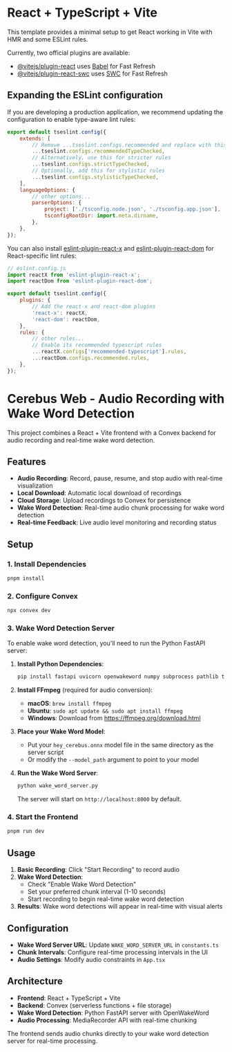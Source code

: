 # React + TypeScript + Vite

This template provides a minimal setup to get React working in Vite with HMR and some ESLint rules.

Currently, two official plugins are available:

- [@vitejs/plugin-react](https://github.com/vitejs/vite-plugin-react/blob/main/packages/plugin-react) uses [Babel](https://babeljs.io/) for Fast Refresh
- [@vitejs/plugin-react-swc](https://github.com/vitejs/vite-plugin-react/blob/main/packages/plugin-react-swc) uses [SWC](https://swc.rs/) for Fast Refresh

## Expanding the ESLint configuration

If you are developing a production application, we recommend updating the configuration to enable type-aware lint rules:

```js
export default tseslint.config({
	extends: [
		// Remove ...tseslint.configs.recommended and replace with this
		...tseslint.configs.recommendedTypeChecked,
		// Alternatively, use this for stricter rules
		...tseslint.configs.strictTypeChecked,
		// Optionally, add this for stylistic rules
		...tseslint.configs.stylisticTypeChecked,
	],
	languageOptions: {
		// other options...
		parserOptions: {
			project: ['./tsconfig.node.json', './tsconfig.app.json'],
			tsconfigRootDir: import.meta.dirname,
		},
	},
});
```

You can also install [eslint-plugin-react-x](https://github.com/Rel1cx/eslint-react/tree/main/packages/plugins/eslint-plugin-react-x) and [eslint-plugin-react-dom](https://github.com/Rel1cx/eslint-react/tree/main/packages/plugins/eslint-plugin-react-dom) for React-specific lint rules:

```js
// eslint.config.js
import reactX from 'eslint-plugin-react-x';
import reactDom from 'eslint-plugin-react-dom';

export default tseslint.config({
	plugins: {
		// Add the react-x and react-dom plugins
		'react-x': reactX,
		'react-dom': reactDom,
	},
	rules: {
		// other rules...
		// Enable its recommended typescript rules
		...reactX.configs['recommended-typescript'].rules,
		...reactDom.configs.recommended.rules,
	},
});
```

# Cerebus Web - Audio Recording with Wake Word Detection

This project combines a React + Vite frontend with a Convex backend for audio recording and real-time wake word detection.

## Features

- **Audio Recording**: Record, pause, resume, and stop audio with real-time visualization
- **Local Download**: Automatic local download of recordings
- **Cloud Storage**: Upload recordings to Convex for persistence
- **Wake Word Detection**: Real-time audio chunk processing for wake word detection
- **Real-time Feedback**: Live audio level monitoring and recording status

## Setup

### 1. Install Dependencies

```bash
pnpm install
```

### 2. Configure Convex

```bash
npx convex dev
```

### 3. Wake Word Detection Server

To enable wake word detection, you'll need to run the Python FastAPI server:

1. **Install Python Dependencies**:

   ```bash
   pip install fastapi uvicorn openwakeword numpy subprocess pathlib tempfile
   ```

2. **Install FFmpeg** (required for audio conversion):

   - **macOS**: `brew install ffmpeg`
   - **Ubuntu**: `sudo apt update && sudo apt install ffmpeg`
   - **Windows**: Download from https://ffmpeg.org/download.html

3. **Place your Wake Word Model**:

   - Put your `hey_cerebus.onnx` model file in the same directory as the server script
   - Or modify the `--model_path` argument to point to your model

4. **Run the Wake Word Server**:

   ```bash
   python wake_word_server.py
   ```

   The server will start on `http://localhost:8000` by default.

### 4. Start the Frontend

```bash
pnpm run dev
```

## Usage

1. **Basic Recording**: Click "Start Recording" to record audio
2. **Wake Word Detection**:
   - Check "Enable Wake Word Detection"
   - Set your preferred chunk interval (1-10 seconds)
   - Start recording to begin real-time wake word detection
3. **Results**: Wake word detections will appear in real-time with visual alerts

## Configuration

- **Wake Word Server URL**: Update `WAKE_WORD_SERVER_URL` in `constants.ts`
- **Chunk Intervals**: Configure real-time processing intervals in the UI
- **Audio Settings**: Modify audio constraints in `App.tsx`

## Architecture

- **Frontend**: React + TypeScript + Vite
- **Backend**: Convex (serverless functions + file storage)
- **Wake Word Detection**: Python FastAPI server with OpenWakeWord
- **Audio Processing**: MediaRecorder API with real-time chunking

The frontend sends audio chunks directly to your wake word detection server for real-time processing.
